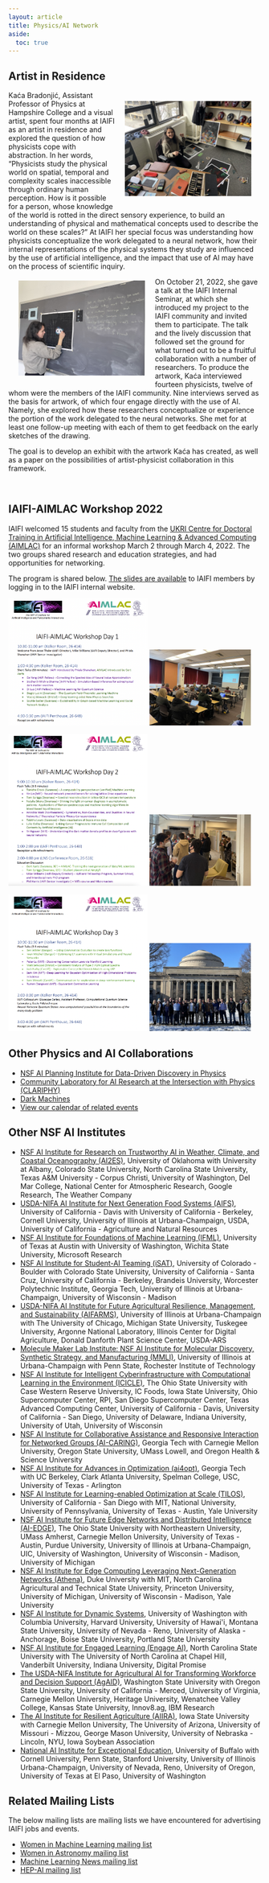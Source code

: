 ```yaml
---
layout: article
title: Physics/AI Network
aside:
  toc: true
---
```



## Artist in Residence

<img src="images/kaca-1.jpg" align="right" style="max-width:4032px;width:50%" hspace="20" vspace="20">
Kaća Bradonjić, Assistant Professor of Physics at Hampshire College and a visual artist, spent four months at IAIFI as an artist in residence and explored the question of how physicists cope with abstraction. In her words, “Physicists study the physical world on spatial, temporal and complexity scales inaccessible through ordinary human perception. How is it possible for a person, whose knowledge of the world is rotted in the direct sensory experience, to build an understanding of physical and mathematical concepts used to describe the world on these scales?”  At IAIFI her special focus was understanding how physicists conceptualize the work delegated to a neural network, how their internal representations of the physical systems they study are influenced by the use of artificial intelligence, and the impact that use of AI may have on the process of scientific inquiry.

<img src="images/kaca-2.jpg" align="left" style="max-width:4032px;width:50%" hspace="20" vspace="20">

On October 21, 2022, she gave a talk at the IAIFI Internal Seminar, at which she introduced my project to the IAIFI community and invited them to participate. The talk and the lively discussion that followed set the ground for what turned out to be a fruitful collaboration with a number of researchers. To produce the artwork, Kaća interviewed fourteen physicists, twelve of whom were the members of the IAIFI community. Nine interviews served as the basis for artwork, of which four engage directly with the use of AI. Namely, she explored how these researchers conceptualize or experience the portion of the work delegated to the neural networks. She met for at least one follow-up meeting with each of them to get feedback on the early sketches of the drawing. 

The goal is to develop an exhibit with the artwork Kaća has created, as well as a paper on the possibilities of artist-physicist collaboration in this framework. 

<br>

## IAIFI-AIMLAC Workshop 2022
IAIFI welcomed 15 students and faculty from the [UKRI Centre for Doctoral Training in Artificial Intelligence, Machine Learning & Advanced Computing (AIMLAC)](http://cdt-aimlac.org) for an informal workshop March 2 through March 4, 2022. The two groups shared research and education strategies, and had opportunities for networking.

The program is shared below. [The slides are available](https://internal.iaifi.org/internal-events/#past-events) to IAIFI members by logging in to the IAIFI internal website.

<p float="left">
    <img src="images/iaifi-aimlac-day-1.png" style="max-width:1736px;width:55%"/>
    <img src="images/aimlac-talks.jpg" style="max-width:4032px;width:40%"/>
</p>

<p float="left">
    <img src="images/iaifi-aimlac-day-2.png" style="max-width:1660px;width:55%"/>
    <img src="images/aimlac-penthouse.jpg" style="max-width:2610px;width:40%"/>
</p>

<p float="left">
    <img src="images/iaifi-aimlac-day-3.png" style="max-width:1742px;width:55%"/>
    <img src="images/aimlac-dome.jpg" style="max-width:3024px;width:40%"/>
</p>

## Other Physics and AI Collaborations
* [NSF AI Planning Institute for Data-Driven Discovery in Physics](https://www.cmu.edu/ai-physics-institute/index.html)
* [Community Laboratory for AI Research at the Intersection with Physics (CLARIPHY)](https://clariphy.org)
* [Dark Machines](https://darkmachines.org/#home)
* [View our calendar of related events](/related-events.html)

## Other NSF AI Institutes
* [NSF AI Institute for Research on Trustworthy AI in Weather, Climate, and Coastal Oceanography (AI2ES)](https://www.ai2es.org), University of Oklahoma with University at Albany, Colorado State University, North Carolina State University, Texas A&M University - Corpus Christi, University of Washington, Del Mar College, National Center for Atmospheric Research, Google Research, The Weather Company
* [USDA-NIFA AI Institute for Next Generation Food Systems (AIFS)](https://aifs.ucdavis.edu), University of California - Davis with University of California - Berkeley, Cornell University, University of Illinois at Urbana-Champaign, USDA, University of California - Agriculture and Natural Resources
* [NSF AI Institute for Foundations of Machine Learning (IFML)](https://ml.utexas.edu/ifml), University of Texas at Austin with University of Washington, Wichita State University, Microsoft Research
* [NSF AI Institute for Student-AI Teaming (iSAT)](https://www.colorado.edu/research/ai-institute/), University of Colorado - Boulder with Colorado State University, University of California - Santa Cruz, University of California - Berkeley, Brandeis University, Worcester Polytechnic Institute, Georgia Tech, University of Illinois at Urbana-Champaign, University of Wisconsin - Madison
* [USDA-NIFA AI Institute for Future Agricultural Resilience, Management, and Sustainability (AIFARMS)](https://digitalag.illinois.edu/research/aifarms/), University of Illinois at Urbana-Champaign with The University of Chicago, Michigan State University, Tuskegee University, Argonne National Laboratory, Illinois Center for Digital Agriculture, Donald Danforth Plant Science Center, USDA-ARS
* [Molecule Maker Lab Institute: NSF AI Institute for Molecular Discovery, Synthetic Strategy, and Manufacturing (MMLI)](https://moleculemaker.org), University of Illinois at Urbana-Champaign with Penn State, Rochester Institute of Technology
* [NSF AI Institute for Intelligent Cyberinfrastructure with Computational Learning in the Environment (ICICLE)](https://live-icicle-program.pantheonsite.io), The Ohio State University with Case Western Reserve University, IC Foods, Iowa State University, Ohio Supercomputer Center, RPI, San Diego Supercomputer Center, Texas Advanced Computing Center, University of California - Davis, University of California - San Diego, University of Delaware, Indiana University, University of Utah, University of Wisconsin
* [NSF AI Institute for Collaborative Assistance and Responsive Interaction for Networked Groups (AI-CARING)](http://ai-caring.org), Georgia Tech with Carnegie Mellon University, Oregon State University, UMass Lowell, and Oregon Health & Science University
* [NSF AI Institute for Advances in Optimization (ai4opt)](https://www.ai4opt.org), Georgia Tech with UC Berkeley, Clark Atlanta University, Spelman College, USC, University of Texas - Arlington
* [NSF AI Institute for Learning-enabled Optimization at Scale (TILOS)](https://tilos.ai/index.html), University of California - San Diego with MIT, National University, University of Pennsylvania, University of Texas - Austin, Yale University
* [NSF AI Institute for Future Edge Networks and Distributed Intelligence (AI-EDGE)](https://aiedge.osu.edu), The Ohio State University with Northeastern University, UMass Amherst, Carnegie Mellon University, University of Texas - Austin, Purdue University, University of Illinois at Urbana-Champaign, UIC, University of Washington, University of Wisconsin - Madison, University of Michigan
* [NSF AI Institute for Edge Computing Leveraging Next-Generation Networks (Athena)](https://athena.duke.edu), Duke University with MIT, North Carolina Agricultural and Technical State University, Princeton University, University of Michigan, University of Wisconsin - Madison, Yale University
* [NSF AI Institute for Dynamic Systems](http://dynamicsai.org), University of Washington with Columbia University, Harvard University, University of Hawai'i, Montana State University, University of Nevada - Reno, University of Alaska - Anchorage, Boise State University, Portland State University
* [NSF AI Institute for Engaged Learning (Engage AI)](https://www.aiengage.org), North Carolina State University with The University of North Carolina at Chapel Hill, Vanderbilt University, Indiana University, Digital Promise
* [The USDA-NIFA Institute for Agricultural AI for Transforming Workforce and Decision Support (AgAID)](https://agaid.wsu.edu), Washington State University with Oregon State University, University of California - Merced, University of Virginia, Carnegie Mellon University, Heritage University, Wenatchee Valley College, Kansas State University, Innov8.ag, IBM Research
* [The AI Institute for Resilient Agriculture (AIIRA)](https://aiira.iastate.edu), Iowa State University with Carnegie Mellon University, The University of Arizona, University of Missouri - Mizzou, George Mason University, University of Nebraska - Lincoln, NYU, Iowa Soybean Association
* [National AI Institute for Exceptional Education](https://www.buffalo.edu/ai4exceptionaled.html),  University of Buffalo with Cornell University, Penn State, Stanford University, University of Illinois Urbana-Champaign, University of Nevada, Reno, University of Oregon, University of Texas at El Paso, University of Washington


## Related Mailing Lists
The below mailing lists are mailing lists we have encountered for advertising IAIFI jobs and events. 

* [Women in Machine Learning mailing list](https://groups.google.com/forum/#!forum/women-in-machine-learning)
* [Women in Astronomy mailing list](https://aas.org/comms/cswa/AASWOMEN)
* [Machine Learning News mailing list](https://groups.google.com/g/ml-news)
* [HEP-AI mailing list](https://groups.google.com/g/hep-ai)

